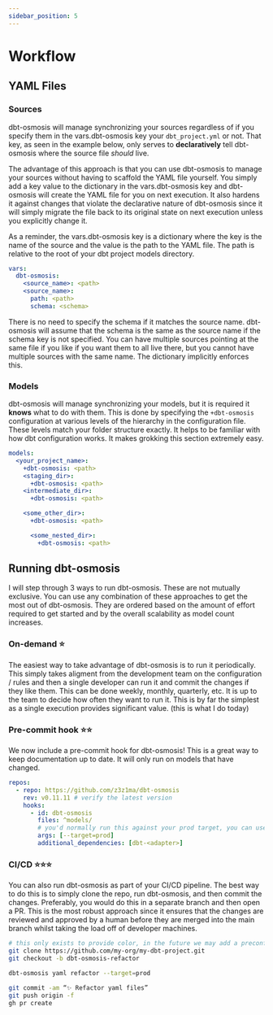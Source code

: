 ```yaml
---
sidebar_position: 5
---
```

# Workflow

## YAML Files

### Sources

dbt-osmosis will manage synchronizing your sources regardless of if you specify them in the vars.dbt-osmosis key your `dbt_project.yml` or not. That key, as seen in the example below, only serves to **declaratively** tell dbt-osmosis where the source file _should_ live.

The advantage of this approach is that you can use dbt-osmosis to manage your sources without having to scaffold the YAML file yourself. You simply add a key value to the dictionary in the vars.dbt-osmosis key and dbt-osmosis will create the YAML file for you on next execution. It also hardens it against changes that violate the declarative nature of dbt-osmosis since it will simply migrate the file back to its original state on next execution unless you explicitly change it.

As a reminder, the vars.dbt-osmosis key is a dictionary where the key is the name of the source and the value is the path to the YAML file. The path is relative to the root of your dbt project models directory.

```yaml title="dbt_project.yml"
vars:
  dbt-osmosis:
    <source_name>: <path>
    <source_name>:
      path: <path>
      schema: <schema>
```

There is no need to specify the schema if it matches the source name. dbt-osmosis will assume that the schema is the same as the source name if the schema key is not specified. You can have multiple sources pointing at the same file if you like if you want them to all live there, but you cannot have multiple sources with the same name. The dictionary implicitly enforces this.

### Models

dbt-osmosis will manage synchronizing your models, but it is required it **knows** what to do with them. This is done by specifying the `+dbt-osmosis` configuration at various levels of the hierarchy in the configuration file. These levels match your folder structure exactly. It helps to be familiar with how dbt configuration works. It makes grokking this section extremely easy.

```yaml title="dbt_project.yml"
models:
  <your_project_name>:
    +dbt-osmosis: <path>
    <staging_dir>:
      +dbt-osmosis: <path>
    <intermediate_dir>:
      +dbt-osmosis: <path>

    <some_other_dir>:
      +dbt-osmosis: <path>

      <some_nested_dir>:
        +dbt-osmosis: <path>
```

## Running dbt-osmosis

I will step through 3 ways to run dbt-osmosis. These are not mutually exclusive. You can use any combination of these approaches to get the most out of dbt-osmosis. They are ordered based on the amount of effort required to get started and by the overall scalability as model count increases.

### On-demand ⭐️

The easiest way to take advantage of dbt-osmosis is to run it periodically. This simply takes aligment from the development team on the configuration / rules and then a single developer can run it and commit the changes if they like them. This can be done weekly, monthly, quarterly, etc. It is up to the team to decide how often they want to run it. This is by far the simplest as a single execution provides significant value. (this is what I do today)

### Pre-commit hook ⭐️⭐️

We now include a pre-commit hook for dbt-osmosis! This is a great way to keep documentation up to date. It will only run on models that have changed.

```yaml title=".pre-commit-config.yaml"
repos:
  - repo: https://github.com/z3z1ma/dbt-osmosis
    rev: v0.11.11 # verify the latest version
    hooks:
      - id: dbt-osmosis
        files: ^models/
        # you'd normally run this against your prod target, you can use any target though
        args: [--target=prod]
        additional_dependencies: [dbt-<adapter>]
```

### CI/CD ⭐️⭐️⭐️

You can also run dbt-osmosis as part of your CI/CD pipeline. The best way to do this is to simply clone the repo, run dbt-osmosis, and then commit the changes. Preferably, you would do this in a separate branch and then open a PR. This is the most robust approach since it ensures that the changes are reviewed and approved by a human before they are merged into the main branch whilst taking the load off of developer machines.

```bash title="example.sh"
# this only exists to provide color, in the future we may add a preconfigured GHA to do this
git clone https://github.com/my-org/my-dbt-project.git
git checkout -b dbt-osmosis-refactor

dbt-osmosis yaml refactor --target=prod

git commit -am “✨ Refactor yaml files”
git push origin -f
gh pr create
```
